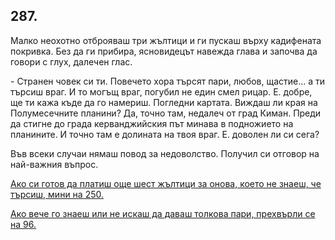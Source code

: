 ## 287.

Малко неохотно отброяваш три жълтици и ги пускаш върху
кадифената покривка. Без да ги прибира, ясновидецът навежда глава
и започва да говори с глух, далечен глас.

\- Странен човек си ти. Повечето хора търсят пари, любов, щастие... а
ти търсиш враг. И то могъщ враг, погубил не един смел рицар. Е.
добре, ще ти кажа къде да го намериш. Погледни картата. Виждаш ли
края на Полумесечните планини? Да, точно там, недалеч от град
Киман. Преди да стигне до града керванджийския път минава в
подножието на планините. И точно там е долината на твоя враг. Е.
доволен ли си сега?

Във всеки случаи нямаш повод за недоволство. Получил си отговор
на най-важния въпрос.

[Ако си готов да платиш още шест жълтици за онова, което не знаеш,
че търсиш, мини на 250.](./250)

[Ако вече го знаеш или не искаш да даваш толкова пари, прехвърли
се на 96.](./96)
